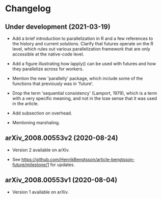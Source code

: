# Changelog

## Under development (2021-03-19)

* Add a brief introduction to parallelization in R and a few references to
  the history and current solutions.  Clarify that futures operate on the
  R level, which rules out various parallelization framework that are only
  accessible at the native-code level.

* Add a figure illustrating how lapply() can be used with futures and how
  they parallelize across for workers.

* Mention the new 'parallelly' package, which include some of the functions
  that previously was in 'future'.

* Drop the term 'sequential consistency' (Lamport, 1979), which is a term
  with a very specific meaning, and not in the lose sense that it was used
  in the article.

* Add subsection on overhead.

* Mentioning marshaling.


## arXiv_2008.00553v2 (2020-08-24)

* Version 2 available on arXiv.

* See https://github.com/HenrikBengtsson/article-bengtsson-future/milestone/1
  for updates.


## arXiv_2008.00553v1 (2020-08-04)

* Version 1 available on arXiv.
